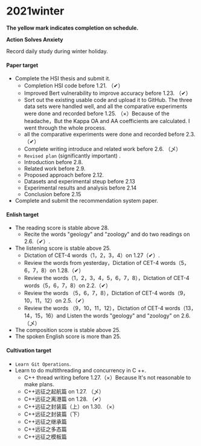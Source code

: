# 2021winter

**The yellow mark indicates completion on schedule.**

**Action Solves Anxiety**

Record daily study during winter holiday.

#### Paper target

- Complete the HSI thesis and submit it.
  - Completion HSI code before 1.21.  （✔）
  - Improved Bert vulnerability to improve accuracy before 1.23. （✔）
  - Sort out the existing usable code and upload it to GitHub. The three data sets were handled well, and all the comparative experiments were done and recorded before 1.25.  （×）Because of the headache，But the Kappa OA and AA coefficients are calculated. I went through the whole process.        
  - all the comparative experiments were done and recorded before 2.3. （✔）
  - Complete writing introduce and related work before 2.6.   （乄）
  - ``Revised plan`` (significantly important) .  
  - Introduction before 2.8.
  - Related work before 2.9.
  - Proposed approach before 2.12.
  - Datasets and experimental steup before 2.13
  - Experimental results and analysis before 2.14
  - Conclusion  before 2.15                                                      
- Complete and submit the recommendation system paper.

#### Enlish target

- The reading score is stable above 28.
  - Recite the words "geology" and "zoology" and do two readings on 2.6.（✔）.
- The listening score is stable above 25.
  - Dictation of CET-4 words（1，2，3，4）on 1.27（✔）.
  - Review the words from yesterday，Dictation of CET-4 words（5，6，7，8）on 1.28.（✔）
  - Review the words（1，2，3，4，5，6，7，8），Dictation of CET-4 words（5，6，7，8）on 2.2.（✔）
  - Review the words （5，6，7，8），Dictation of CET-4 words（9，10，11，12）on 2.5.（✔）
  - Review the words （9，10，11，12），Dictation of CET-4 words（13，14，15，16）and Listen the words "geology" and "zoology" on 2.6.（乄）
- The composition score is stable above 25.
- The spoken English score is more than 25.

#### Cultivation target

- ``Learn Git Operations``.
- Learn to do multithreading and concurrency in C ++.
  - C++ thread writing before 1.27.（×）Because It's not reasonable to make plans.
  - C++远征之起航篇 on 1.27. （乄）
  - C++远征之离港篇 on 1.28. （✔）
  - C++远征之封装篇（上）on 1.30. （×）
  - C++远征之封装篇（下）
  - C++远征之继承篇
  - C++远征之多态篇
  - C++远征之模板篇
    



